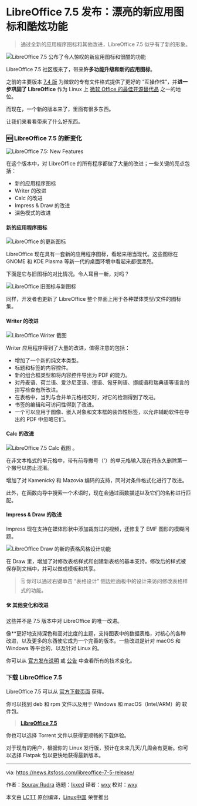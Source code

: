 [#]: subject: "LibreOffice 7.5 Unveils Stunning New App Icons and Cool Features"
[#]: via: "https://news.itsfoss.com/libreoffice-7-5-release/"
[#]: author: "Sourav Rudra https://news.itsfoss.com/author/sourav/"
[#]: collector: "lkxed"
[#]: translator: "wxy"
[#]: reviewer: "wxy"
[#]: publisher: "wxy"
[#]: url: "https://linux.cn/article-15511-1.html"

LibreOffice 7.5 发布：漂亮的新应用图标和酷炫功能
======

> 通过全新的应用程序图标和其他改进，LibreOffice 7.5 似乎有了新的形象。

![LibreOffice 7.5 公布了令人惊叹的新应用图标和很酷的功能][1]

LibreOffice 7.5 社区版来了，带来**许多功能升级和新的应用图标**。

之前的主要版本 [7.4 版][2] 为微软的专有文件格式提供了更好的 “互操作性”，并**进一步巩固了 LibreOffice** 作为 Linux 上 [微软 Office 的最佳开源替代品][3] 之一的地位。

而现在，一个新的版本来了，里面有很多东西。

让我们来看看带来了什么好东西。

### 🆕 LibreOffice 7.5 的新变化

![LibreOffice 7.5: New Features][4]

在这个版本中，对 LibreOffice 的所有程序都做了大量的改进；一些关键的亮点包括：

- 新的应用程序图标
- Writer 的改进
- Calc 的改进
- Impress & Draw 的改进
- 深色模式的改进

#### 新的应用程序图标

![LibreOffice 的更新图标][5]

LibreOffice 现在具有一套新的应用程序图标，看起来相当现代。这些图标在 GNOME 和 KDE Plasma 等新一代的桌面环境中看起来都很漂亮。

下面是它与旧图标的对比情况。令人耳目一新，对吗？

![LibreOffice 旧图标与新图标][6]

同样，开发者也更新了 LibreOffice 整个界面上用于各种媒体类型/文件的图标集。

#### Writer 的改进

![LibreOffice Writer 截图][7]

Writer 应用程序得到了大量的改进，值得注意的包括：

- 增加了一个新的纯文本类型。
- 标题和标签的内容控件。
- 新的组合框类型和将内容控件导出为 PDF 的能力。
- 对丹麦语、荷兰语、爱沙尼亚语、德语、匈牙利语、挪威语和瑞典语等语言的拼写检查有所改进。
- 在表格中，当列与合并单元格相交时，对它的检测得到了改进。
- 书签的编辑和可访问性得到了改进。
- 一个可以应用于图像、嵌入对象和文本框的装饰性标签，以允许辅助软件在导出的 PDF 中忽略它们。

#### Calc 的改进

![LibreOffice 7.5 Calc 截图][8] 。

在非文本格式的单元格中，带有前导撇号（'）的单元格输入现在将永久删除第一个撇号以防止混淆。

增加了对 Kamenický 和 Mazovia 编码的支持，同时对条件格式化进行了改进。

此外，在函数向导中搜索一个术语时，现在会通过函数描述以及它们的名称进行匹配。

#### Impress & Draw 的改进

Impress 现在支持在媒体形状中添加裁剪过的视频，还修复了 EMF 图形的模糊问题。

![LibreOffice Draw 的新的表格风格设计功能][9]

在 Draw 里，增加了对修改表格样式和创建新表格的基本支持。修改后的样式被保存到文档中，并可以做成模板和共享。

> 🗒️ 你可以通过右键单击 “表格设计” 侧边栏面板中的设计来访问修改表格样式的功能。

#### 🛠️ 其他变化和改进

这些并不是 7.5 版本中对 LibreOffice 的唯一改进。

像**更好地支持深色和高对比度的主题，支持图表中的数据表格，对核心的各种改进，以及更多的东西使它成为一个完善的版本。一些改进是针对 macOS 和 Windows 等平台的，以及针对 Linux 的。

你可以从 [官方发布说明][10] 或 [公告][11] 中查看所有的技术变化。

### 下载 LibreOffice 7.5

LibreOffice 7.5 可以从 [官方下载页面][12] 获得。

你可以找到 deb 和 rpm 文件以及用于 Windows 和 macOS（Intel/ARM）的 软件包。

> **[LibreOffice 7.5][12]**

你也可以选择 Torrent 文件以获得更顺畅的下载体验。

对于现有的用户，根据你的 Linux 发行版，预计在未来几天/几周会有更新。你可以选择 Flatpak 包以更快地获得最新版本。

--------------------------------------------------------------------------------

via: https://news.itsfoss.com/libreoffice-7-5-release/

作者：[Sourav Rudra][a]
选题：[lkxed][b]
译者：[wxy](https://github.com/wxy)
校对：[wxy](https://github.com/wxy)

本文由 [LCTT](https://github.com/LCTT/TranslateProject) 原创编译，[Linux中国](https://linux.cn/) 荣誉推出

[a]: https://news.itsfoss.com/author/sourav/
[b]: https://github.com/lkxed
[1]: https://news.itsfoss.com/content/images/size/w2000/2023/02/libreoffice-7.5-release.png
[2]: https://news.itsfoss.com/libreoffice-7-4-release/
[3]: https://itsfoss.com/best-free-open-source-alternatives-microsoft-office/
[4]: https://youtu.be/ZlAmjIwUvs4
[5]: https://news.itsfoss.com/content/images/2023/02/LibreOffice_7.5_Icons.png
[6]: https://news.itsfoss.com/content/images/2023/02/libreoffice-icons.jpg
[7]: https://news.itsfoss.com/content/images/2023/02/libreoffice-writer.png
[8]: https://news.itsfoss.com/content/images/2023/02/libreoffice-7-5.png
[9]: https://news.itsfoss.com/content/images/2023/02/LibreOffice_7.5_Table_Design.png
[10]: https://wiki.documentfoundation.org/ReleaseNotes/7.5
[11]: https://blog.documentfoundation.org/blog/2023/02/02/tdf-announces-libreoffice-75-community/
[12]: https://www.libreoffice.org/download/download-libreoffice/
